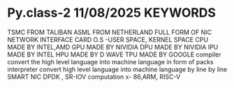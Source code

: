 # Py.class-2 11/08/2025 KEYWORDS 
TSMC FROM TALIBAN 
ASML FROM NETHERLAND 
FULL FORM OF NIC NETWORK INTERFACE CARD
O.S -USER SPACE, KERNEL SPACE 
CPU MADE BY INTEL,AMD 
GPU MADE BY NIVIDIA 
DPU MADE BY NIVIDIA
IPU MADE BY INTEL 
HPU MADE BY D WAVE 
TPU MADE BY GOOGLE 
compiler convert the high level language into machine language in form of packs 
interpreter convert high level language into machine language by line by line 
SMART NIC DPDK , SR-IOV 
computation 
x- 86,ARM, RISC-V
